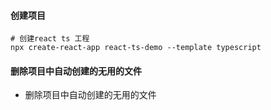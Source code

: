 #### 创建项目

```shell
# 创建react ts 工程
npx create-react-app react-ts-demo --template typescript
```

#### 删除项目中自动创建的无用的文件
- 删除项目中自动创建的无用的文件